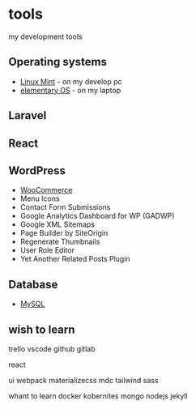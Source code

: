 # tools
my development tools

## Operating systems

* [Linux Mint](https://www.linuxmint.com/) - on my develop pc
* [elementary OS](https://elementary.io/) - on my laptop

## Laravel

## React

## WordPress

* [WooCommerce](https://woocommerce.com/)
* Menu Icons
* Contact Form Submissions
* Google Analytics Dashboard for WP (GADWP)
* Google XML Sitemaps
* Page Builder by SiteOrigin
* Regenerate Thumbnails
* User Role Editor
* Yet Another Related Posts Plugin

## Database

* [MySQL](https://www.mysql.com/)


## wish to learn




trello
vscode
github
gitlab


react

ui
webpack
materializecss
mdc
tailwind
sass

whant to learn
docker
kobernites
mongo
nodejs
jekyll
